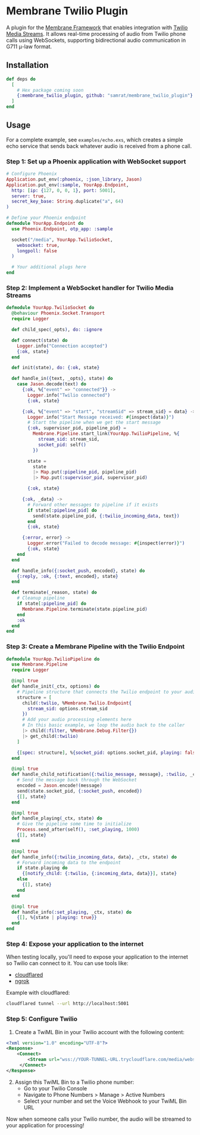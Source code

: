 # Membrane Twilio Plugin

A plugin for the [Membrane Framework](https://membrane.stream) that enables integration with [Twilio Media Streams](https://www.twilio.com/docs/voice/twiml/stream). It allows real-time processing of audio from Twilio phone calls using WebSockets, supporting bidirectional audio communication in G711 μ-law format.

## Installation

```elixir
def deps do
  [
    # Hex package coming soon
    {:membrane_twilio_plugin, github: "samrat/membrane_twilio_plugin"}
  ]
end
```

## Usage

For a complete example, see `examples/echo.exs`, which creates a simple echo service that sends back whatever audio is received from a phone call.

### Step 1: Set up a Phoenix application with WebSocket support

```elixir
# Configure Phoenix
Application.put_env(:phoenix, :json_library, Jason)
Application.put_env(:sample, YourApp.Endpoint,
  http: [ip: {127, 0, 0, 1}, port: 5001],
  server: true,
  secret_key_base: String.duplicate("a", 64)
)

# Define your Phoenix endpoint
defmodule YourApp.Endpoint do
  use Phoenix.Endpoint, otp_app: :sample

  socket("/media", YourApp.TwilioSocket,
    websocket: true,
    longpoll: false
  )

  # Your additional plugs here
end
```

### Step 2: Implement a WebSocket handler for Twilio Media Streams

```elixir
defmodule YourApp.TwilioSocket do
  @behaviour Phoenix.Socket.Transport
  require Logger

  def child_spec(_opts), do: :ignore

  def connect(state) do
    Logger.info("Connection accepted")
    {:ok, state}
  end

  def init(state), do: {:ok, state}

  def handle_in({text, _opts}, state) do
    case Jason.decode(text) do
      {:ok, %{"event" => "connected"}} ->
        Logger.info("Twilio connected")
        {:ok, state}

      {:ok, %{"event" => "start", "streamSid" => stream_sid} = data} ->
        Logger.info("Start Message received: #{inspect(data)}")
        # Start the pipeline when we get the start message
        {:ok, supervisor_pid, pipeline_pid} =
          Membrane.Pipeline.start_link(YourApp.TwilioPipeline, %{
            stream_sid: stream_sid,
            socket_pid: self()
          })

        state =
          state
          |> Map.put(:pipeline_pid, pipeline_pid)
          |> Map.put(:supervisor_pid, supervisor_pid)

        {:ok, state}

      {:ok, _data} ->
        # Forward other messages to pipeline if it exists
        if state[:pipeline_pid] do
          send(state.pipeline_pid, {:twilio_incoming_data, text})
        end
        {:ok, state}

      {:error, error} ->
        Logger.error("Failed to decode message: #{inspect(error)}")
        {:ok, state}
    end
  end

  def handle_info({:socket_push, encoded}, state) do
    {:reply, :ok, {:text, encoded}, state}
  end

  def terminate(_reason, state) do
    # Cleanup pipeline
    if state[:pipeline_pid] do
      Membrane.Pipeline.terminate(state.pipeline_pid)
    end
    :ok
  end
end
```

### Step 3: Create a Membrane Pipeline with the Twilio Endpoint

```elixir
defmodule YourApp.TwilioPipeline do
  use Membrane.Pipeline
  require Logger

  @impl true
  def handle_init(_ctx, options) do
    # Pipeline structure that connects the Twilio endpoint to your audio processing chain
    structure = [
      child(:twilio, %Membrane.Twilio.Endpoint{
        stream_sid: options.stream_sid
      })
      # Add your audio processing elements here
      # In this basic example, we loop the audio back to the caller
      |> child(:filter, %Membrane.Debug.Filter{})
      |> get_child(:twilio)
    ]

    {[spec: structure], %{socket_pid: options.socket_pid, playing: false}}
  end

  @impl true
  def handle_child_notification({:twilio_message, message}, :twilio, _ctx, state) do
    # Send the message back through the WebSocket
    encoded = Jason.encode!(message)
    send(state.socket_pid, {:socket_push, encoded})
    {[], state}
  end

  @impl true
  def handle_playing(_ctx, state) do
    # Give the pipeline some time to initialize
    Process.send_after(self(), :set_playing, 1000)
    {[], state}
  end

  @impl true
  def handle_info({:twilio_incoming_data, data}, _ctx, state) do
    # Forward incoming data to the endpoint
    if state.playing do
      {[notify_child: {:twilio, {:incoming_data, data}}], state}
    else
      {[], state}
    end
  end

  @impl true
  def handle_info(:set_playing, _ctx, state) do
    {[], %{state | playing: true}}
  end
end
```

### Step 4: Expose your application to the internet

When testing locally, you'll need to expose your application to the internet so Twilio can connect to it. You can use tools like:

- [cloudflared](https://developers.cloudflare.com/cloudflare-one/connections/connect-apps/install-and-setup/tunnel-guide/)
- [ngrok](https://ngrok.com/)

Example with cloudflared:
```bash
cloudflared tunnel --url http://localhost:5001
```

### Step 5: Configure Twilio

1. Create a TwiML Bin in your Twilio account with the following content:

```xml
<?xml version="1.0" encoding="UTF-8"?>
<Response>
    <Connect>
        <Stream url="wss://YOUR-TUNNEL-URL.trycloudflare.com/media/websocket" />
     </Connect>
</Response>
```

2. Assign this TwiML Bin to a Twilio phone number:
   - Go to your Twilio Console
   - Navigate to Phone Numbers > Manage > Active Numbers
   - Select your number and set the Voice Webhook to your TwiML Bin URL

Now when someone calls your Twilio number, the audio will be streamed to your application for processing!

